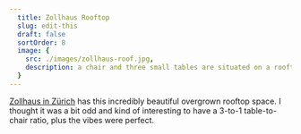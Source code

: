 ```yaml
---
  title: Zollhaus Rooftop
  slug: edit-this
  draft: false
  sortOrder: 8
  image: {
    src: ./images/zollhaus-roof.jpg,
    description: a chair and three small tables are situated on a rooftop in Zurich on an overcast day. The rooftop is bordered by box planters which are overgrown with grasses and other plants.
  }
---
```


[Zollhaus in Zürich](https://www.kalkbreite.net/en/zollhaus/) has this incredibly beautiful overgrown rooftop space. I thought it was a bit odd and kind of interesting to have a 3-to-1 table-to-chair ratio, plus the vibes were perfect.
